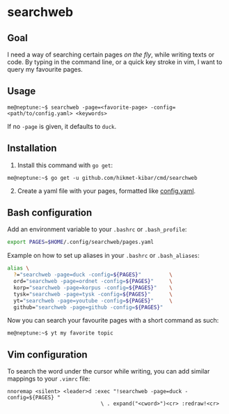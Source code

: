 # searchweb

## Goal
I need a way of searching certain pages *on the fly*, while writing
texts or code. By typing in the command line, or a quick key stroke in
vim, I want to query my favourite pages.

## Usage
```console
me@neptune:~$ searchweb -page=<favorite-page> -config=<path/to/config.yaml> <keywords>
```
If no `-page` is given, it defaults to `duck`.

## Installation
1. Install this command with `go get`:
```console
me@neptune:~$ go get -u github.com/hikmet-kibar/cmd/searchweb
```
2. Create a yaml file with your pages, formatted like  [config.yaml](./config.yaml).

## Bash configuration
Add an environment variable to your `.bashrc` or `.bash_profile`:
```bash
export PAGES=$HOME/.config/searchweb/pages.yaml
```

Example on how to set up aliases in your `.bashrc` or `.bash_aliases`:
```bash
alias \
  ?="searchweb -page=duck -config=${PAGES}"         \
  ord="searchweb -page=ordnet -config=${PAGES}"     \
  korp="searchweb -page=korpus -config=${PAGES}"    \
  tysk="searchweb -page=tysk -config=${PAGES}"      \
  yt="searchweb -page=youtube -config=${PAGES}"     \
  github="searchweb -page=github -config=${PAGES}"
```

Now you can search your favourite pages with a short command as such:
```console
me@neptune:~$ yt my favorite topic
```

## Vim configuration
To search the word under the cursor while writing, you can add similar
mappings to your `.vimrc` file:
```vim
nnoremap <silent> <leader>d :exec "!searchweb -page=duck -config=${PAGES} "
                              \ . expand("<cword>")<cr> :redraw!<cr>
```

